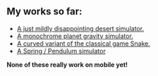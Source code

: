 ## My works so far:

* [A just mildly disappointing desert simulator.](/desert/desert.html)
* [A monochrome planet gravity simulator.](/planets/planets.html)
* [A curved variant of the classical game Snake.](/snake2/snake.html)
* [A Spring / Pendulum simulator](/spring_sim/app.html)


**None of these really work on mobile yet!**
